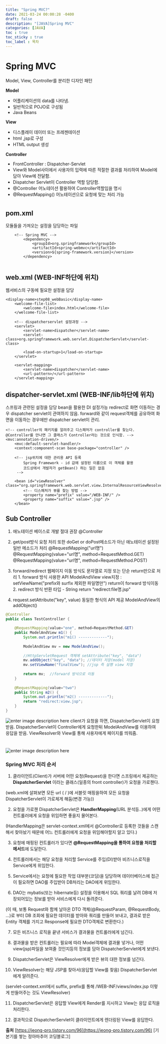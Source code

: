 ```yaml
---
title: "Spring MVC?"
date: 2021-03-24 00:00:28 -0400
draft: false
description: "[JAVA]Spring MVC"
categories: [JAVA]
toc : true
toc_sticky : true
toc_label : 목차
---
```


# Spring MVC

Model, View, Controller를 분리한 디자인 패턴

**Model**
- 어플리케이션의 data를 나타냄.
- 일반적으로 POJO로 구성됨
- Java Beans

 **View**
- 디스플레이 데이터 또는 프레젠테이션
- html ,jsp로 구성
- HTML output 생성

**Controller**
- FrontController : Dispatcher-Servlet
- View와 Model사이에서 사용자의 입력에 따른 적절한 결과를 처리하여 Model에 담아 View에 전달함.
- Dispatcher Servlet이 Controller 역할 담당함.
- @Controller 어노테이션 활용하여 Controller역할임을 명시
- @RequestMapping() 어노테이션으로 요청에 맞는 처리 가능

#
## pom.xml
모듈들을 가져오는 설정을 담당하는 파일
``` 
	<!-- Spring MVC -->
		<dependency>
			<groupId>org.springframework</groupId>
			<artifactId>spring-webmvc</artifactId>
			<version>${spring-framework.version}</version>
		</dependency>
		

```
## web.xml (WEB-INF하단에 위치)
웹서비스의 구동에 필요한 설정을 담당
``` 
<display-name>step08_webBasic</display-name>
	<welcome-file-list>
		<welcome-file>index.html</welcome-file>
	</welcome-file-list>

	<!-- dispatcherservlet 설정과정 -->
	<servlet>
		<servlet-name>dispatcher</servlet-name>
		<servlet-class>org.springframework.web.servlet.DispatcherServlet</servlet-class>
		
		<load-on-startup>1</load-on-startup>
	</servlet>

	<servlet-mapping>
		<servlet-name>dispatcher</servlet-name>
		<url-pattern>/</url-pattern>
	</servlet-mapping>
```

## dispatcher-servlet.xml (WEB-INF/lib하단에 위치)
스프링과 관련된 설정을 담당
bean을 활용한 DI 설정가능
redirect로 화면 이동하는 경우 dispatcher servlet이 관여하지 않음.
forward와 같이 request객체를 공유하여 화면을 이동하는 경우에만 dispatcher servlet이 관리.

```
<!-- controller의 패키지를 알려주고 디스패처가 controller를 찾는다. @Controller를 만나면 그 클래스가 Controller라는 것으로 인식함. -->
<mvc:annotation-driven/>
	<mvc:default-servlet-handler/>	
	<context:component-scan base-package="controller" />
	
	<!-- jsp위치에 대한 관리용 API 등록
		Spring Framework - id 값에 설정된 이름으로 이 객체를 활용
		코드상에서 개발자가 getBean() 하는 일은 없음
	 -->
	
	<bean id="viewResolver" class="org.springframework.web.servlet.view.InternalResourceViewResolver">
		<!-- 디스패처가 뷰를 찾는 방법 -->
		<property name="prefix" value="/WEB-INF/" />
		<property name="suffix" value=".jsp" />
	</bean>
```

## Sub Controller

1. 애노테이션 베이스로 개발 절대 권장
			@Controller
		
2. get/post방식 요청 처리 또한 doGet or doPost메소드가 아닌 애노테이션 설정된 일반 메소드가 처리
			@RequestMapping("url명")
			@RequestMapping(value="url명", method=RequestMethod.GET)
			@RequestMapping(value="url명", method=RequestMethod.POST)
			
		
3. forward/redirect 웹페이지 이동 방식도 문자열로 지정 또는 단순 return만으로 처리
			1. forward 방식 사용한 API
				ModelAndView
					view지정 : setViewName("prefix와 surfix 제외한 파일명만")
					return이 forward 방식이동
			2. redirect 방식 
				반환 타입 - String
				return "redirect:file명.jsp"
								
4. request.setAttribute("key", value) 동일한 형식의 API 제공
	ModelAndView의 addObject()		
			
```java
@Controller
public class TestController {
	
	@RequestMapping(value="one", method=RequestMethod.GET)
	public ModelAndView m1() {
		System.out.println("m1() -------------");
		
		ModelAndView mv = new ModelAndView();
		
		//HttpServletRequest 객체에 setAttribute("key", "data")
		mv.addObject("key", "data"); //데이터 저장(model 저장)
		mv.setViewName("finalView"); //jsp 즉 실행 view 지정
		
		return mv;  //forward 방식으로 이동
	}
	
	@RequestMapping(value="two")
	public String m2() {
		System.out.println("m2() -------------");
		return "redirect:view.jsp"; 
	}
}

```

![enter image description here](https://img1.daumcdn.net/thumb/R1280x0/?scode=mtistory2&fname=http://cfile25.uf.tistory.com/image/9927F33B5AA920381357E1)
client가 요청을 하면, DispatcherServlet이 요청받음.
DispatcherServlet이 Controller에게 요청한뒤 ModelAndView를 이용하여 응답을 받음. ViewResolver와 View를 통해 사용자에게 페이지를 띄워줌.
#

![enter image description here](https://docs.spring.io/spring-framework/docs/4.3.30.RELEASE/spring-framework-reference/htmlsingle/images/mvc.png)

### Spring MVC 처리 순서

1. 클라이언트(Client)가 서버에 어떤 요청(Request)을 한다면 스프링에서 제공하는  **DispatcherServlet**  이라는 클래스(일종의 front controller)가 요청을 가로챈다.

(web.xml에 살펴보면 모든 url ( / )에 서블릿 매핑을하여 모든 요청을 DispatcherServlet이 가로체게 해둠(변경 가능))

2. 요청을 가로챈 DispatcherServlet은  **HandlerMapping**(URL 분석등..)에게  어떤 컨트롤러에게 요청을 위임하면 좋을지 물어본다.

(HandlerMapping은 servlet-context.xml에서 @Controller로 등록한 것들을 스캔해서 찾아놨기 때문에 어느 컨트롤러에게 요청을 위임해야할지 알고 있다.)

3. 요청에 매핑된 컨트롤러가 있다면  **@RequestMapping을 통하여 요청을 처리할 메서드**에 도달한다.

4. 컨트롤러에서는  해당 요청을 처리할 Service를 주입(DI)받아 비즈니스로직을 Service에게 위임한다.

5. Service에서는 요청에 필요한 작업 대부분(코딩)을 담당하며  데이터베이스에 접근이 필요하면 DAO를 주입받아 DB처리는 DAO에게 위임한다.

6. DAO는  mybatis(또는 hibernate등) 설정을 이용해서 SQL 쿼리를 날려 DB에 저장되어있는 정보를 받아 서비스에게 다시 돌려준다.

(이 때, 보통 Request와 함께 날아온 DTO 객체(@RequestParam, @RequestBody, ...)로 부터 DB 조회에 필요한 데이터를 받아와 쿼리를 만들어 보내고, 결과로 받은 Entity 객체를 가지고 Response에 필요한 DTO객체로 변환한다.)

7. 모든 비즈니스 로직을 끝낸 서비스가 결과물을 컨트롤러에게 넘긴다.

8. 결과물을 받은 컨트롤러는 필요에 따라 Model객체에 결과물 넣거나, 어떤 view(jsp)파일을 보여줄 것인지등의 정보를 담아 DispatcherServlet에게 보낸다.

9. DispatcherServlet은 ViewResolver에게 받은 뷰의 대한 정보를 넘긴다.

10. ViewResolver는 해당 JSP를 찾아서(응답할 View를 찾음) DispatcherServlet에게 알려준다.

(servlet-context.xml에서 suffix, prefix를 통해 /WEB-INF/views/index.jsp 이렇게 만들어주는 것도 ViewResolver)

11. DispatcherServlet은 응답할 View에게 Render를 지시하고 View는 응답 로직을 처리한다.

12. 결과적으로 DispatcherServlet이 클라이언트에게 렌더링된 View를 응답한다.

**출처**
[https://jeong-pro.tistory.com/96](https://jeong-pro.tistory.com/96) [기본기를 쌓는 정아마추어 코딩블로그]


